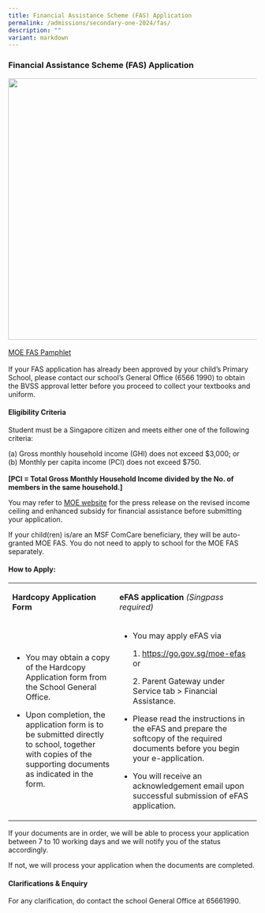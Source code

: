 ```yaml
---
title: Financial Assistance Scheme (FAS) Application
permalink: /admissions/secondary-one-2024/fas/
description: ""
variant: markdown
---
```

<h3>Financial Assistance Scheme (FAS) Application</h3>
<div class="isomer-image-wrapper"><img height="529" width="643" src="https://lh7-us.googleusercontent.com/fR1BG3mqtA7D7Cs59_Q_K2NTodJCF22BHUIdJ5mrkh6iKHVxRtwNqpYOp4NxZhyjcxflr50K7WAVzDZ0mKwnyA5D2vNdJSEHox-5Yw1k4k3UVYwUMiMpJkQk0Ceykr0JiDfgPJPu-q_D"></div>
<br><a href="/files/Sec 1 Registration/MOE_FAS_pamphlet.pdf" rel="noopener noreferrer nofollow" target="_blank">MOE FAS Pamphlet</a><br>
<br> If your FAS application has already been approved by your child’s Primary School, please contact our school’s General Office (6566 1990) to obtain the BVSS approval letter before you proceed to collect your textbooks and uniform. 
<h4>Eligibility Criteria</h4>
Student must be a Singapore citizen and meets either one of the following criteria:<br>
<p>(a) Gross monthly household income (GHI) does not exceed $3,000; or<br>
(b) Monthly per capita income (PCI) does not exceed $750.<br>
<br><strong>[PCI = Total Gross Monthly Household Income divided by the No. of members in the same household.]</strong>
</p><p>You may refer to <a href="https://www.moe.gov.sg/news/press-releases/20221014-more-than-10000-students-to-benefit-from-revised-income-criteria-for-moe-financial-assistance-schemes-and-increased-ite-bursary-quanta" rel="noopener noreferrer nofollow" target="_blank">MOE website</a> for the press release on the revised income ceiling and enhanced subsidy for financial assistance before submitting your application.
</p><p>If your child(ren) is/are an MSF ComCare beneficiary, they will be auto-granted MOE FAS. You do not need to apply to school for the MOE FAS separately.</p>
<h4>How to Apply:</h4>
<table><tbody><tr><td rowspan="1" colspan="1"><p><strong>Hardcopy Application Form&nbsp;</strong></p></td><td rowspan="1" colspan="1"><p><strong>eFAS application </strong><em>(Singpass required)</em></p></td></tr><tr><td rowspan="1" colspan="1"><ul><li><p>You may obtain a copy of the Hardcopy Application form from the School General Office.</p></li></ul><ul><li><p>Upon completion, the application form is to be submitted directly to school, together with copies of the supporting documents as indicated in the form.</p></li></ul></td><td rowspan="1" colspan="1"><ul data-tight="true" class="tight"><li><p>You may apply eFAS via&nbsp;</p><p>1. <a href="https://go.gov.sg/moe-efas" rel="noopener noreferrer nofollow" target="_blank">https://go.gov.sg/moe-efas</a> or</p><p>2. Parent Gateway under Service tab &gt; Financial Assistance.</p><p></p></li><li><p>Please read the instructions in the eFAS and prepare the softcopy of the required documents before you begin your e-application.</p></li><li><p>You will receive an acknowledgement email upon successful submission of eFAS application.</p></li></ul></td></tr></tbody></table>
<p>If your documents are in order, we will be able to process your application between 7 to 10 working days and we will notify you of the status accordingly.&nbsp;</p>If not, we will process your application when the documents are completed.<br>
<h4><strong>Clarifications &amp; Enquiry</strong></h4>For any clarification, do contact the school General Office at 65661990.